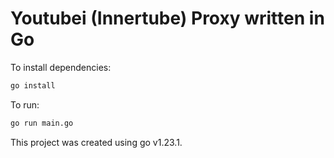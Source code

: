 # Youtubei (Innertube) Proxy written in Go

To install dependencies:

```bash
go install
```

To run:

```bash
go run main.go
```

This project was created using go v1.23.1.
